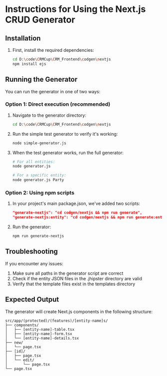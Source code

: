 # Instructions for Using the Next.js CRUD Generator

## Installation

1. First, install the required dependencies:
   ```bash
   cd D:\code\CRMCup\CRM_Frontend\codgen\nextjs
   npm install ejs
   ```

## Running the Generator

You can run the generator in one of two ways:

### Option 1: Direct execution (recommended)

1. Navigate to the generator directory:

   ```bash
   cd D:\code\CRMCup\CRM_Frontend\codgen\nextjs
   ```

2. Run the simple test generator to verify it's working:

   ```bash
   node simple-generator.js
   ```

3. When the test generator works, run the full generator:

   ```bash
   # For all entities:
   node generator.js

   # For a specific entity:
   node generator.js Party
   ```

### Option 2: Using npm scripts

1. In your project's main package.json, we've added two scripts:

   ```json
   "generate-nextjs": "cd codgen/nextjs && npm run generate",
   "generate-nextjs:entity": "cd codgen/nextjs && npm run generate:entity"
   ```

2. Run the generator:
   ```bash
   npm run generate-nextjs
   ```

## Troubleshooting

If you encounter any issues:

1. Make sure all paths in the generator script are correct
2. Check if the entity JSON files in the .jhipster directory are valid
3. Verify that the template files exist in the templates directory

## Expected Output

The generator will create Next.js components in the following structure:

```
src/app/(protected)/(features)/[entity-name]s/
├── components/
│   ├── [entity-name]-table.tsx
│   ├── [entity-name]-form.tsx
│   └── [entity-name]-details.tsx
├── new/
│   └── page.tsx
├── [id]/
│   ├── page.tsx
│   └── edit/
│       └── page.tsx
└── page.tsx
```
